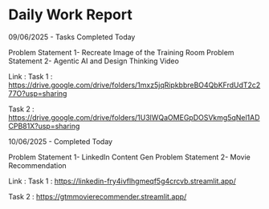 # Daily Work Report

09/06/2025 - Tasks Completed Today

Problem Statement 1- Recreate Image of  the Training Room
Problem Statement 2- Agentic AI and Design Thinking Video

Link : 
Task 1 : https://drive.google.com/drive/folders/1mxz5jqRipkbbreBO4QbKFrdUdT2c277O?usp=sharing

Task 2 : https://drive.google.com/drive/folders/1U3lWQaOMEGpDOSVkmg5qNel1ADCPB81X?usp=sharing


10/06/2025 - Completed Today

Problem Statement 1- LinkedIn Content Gen
Problem Statement 2- Movie Recommendation 

Link : 
Task 1 : https://linkedin-fry4ivflhgmeqf5g4crcvb.streamlit.app/

Task 2 : https://gtmmovierecommender.streamlit.app/
